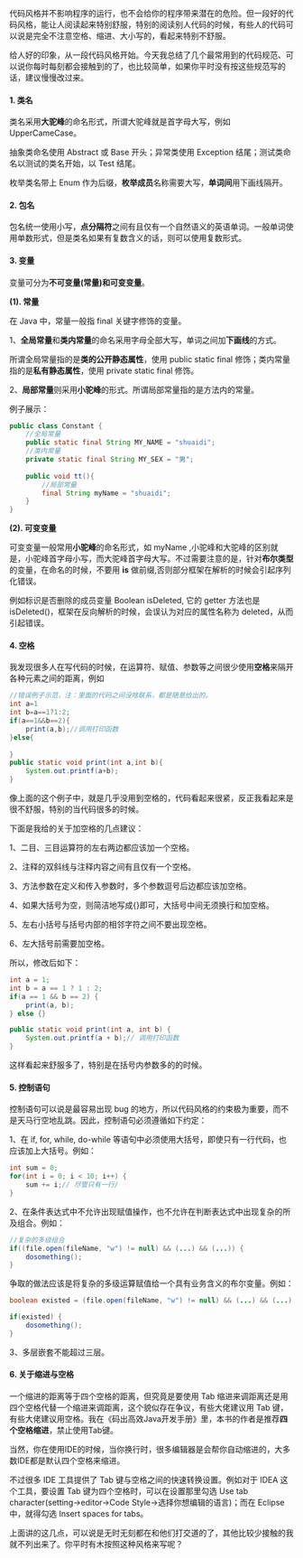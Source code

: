 

代码风格并不影响程序的运行，也不会给你的程序带来潜在的危险。但一段好的代码风格，能让人阅读起来特别舒服，特别的阅读别人代码的时候，有些人的代码可以说是完全不注意空格、缩进、大小写的，看起来特别不舒服。

给人好的印象，从一段代码风格开始。今天我总结了几个最常用到的代码规范、可以说你每时每刻都会接触到的了，也比较简单，如果你平时没有按这些规范写的话，建议慢慢改过来。

#### 1. 类名

类名采用**大驼峰**的命名形式，所谓大驼峰就是首字母大写，例如UpperCameCase。

抽象类命名使用 Abstract 或 Base 开头；异常类使用 Exception 结尾；测试类命名以测试的类名开始，以 Test 结尾。

枚举类名带上 Enum 作为后缀，**枚举成员**名称需要大写，**单词间**用下画线隔开。

#### 2. 包名

包名统一使用小写，**点分隔符**之间有且仅有一个自然语义的英语单词。一般单词使用单数形式，但是类名如果有复数含义的话，则可以使用复数形式。

#### 3. 变量

变量可分为**不可变量(常量)**和**可变变量**。

**(1). 常量**

在 Java 中，常量一般指 final 关键字修饰的变量。

1、**全局常量**和**类内常量**的命名采用字母全部大写，单词之间加**下画线**的方式。

所谓全局常量指的是**类的公开静态属性**，使用 public static final 修饰；类内常量指的是**私有静态属性**，使用 private static final 修饰。

2、**局部常量**则采用**小驼峰**的形式。所谓局部常量指的是方法内的常量。



例子展示：

```java
public class Constant {
    //全局常量
    public static final String MY_NAME = "shuaidi";
    //类内常量
    private static final String MY_SEX = "男";
    
    public void tt(){
        //局部常量
        final String myName = "shuaidi";
    }
}
```

**(2). 可变变量**

可变变量一般常用**小驼峰**的命名形式，如 myName ,小驼峰和大驼峰的区别就是，小驼峰首字母小写，而大驼峰首字母大写。不过需要注意的是，针对**布尔类型**的变量，在命名的时候，不要用 **is** 做前缀,否则部分框架在解析的时候会引起序列化错误。

例如标识是否删除的成员变量 Boolean isDeleted, 它的 getter 方法也是 isDeleted()，框架在反向解析的时候，会误认为对应的属性名称为 deleted，从而引起错误。

#### 4. 空格

我发现很多人在写代码的时候，在运算符、赋值、参数等之间很少使用**空格**来隔开各种元素之间的距离，例如

```java
//错误例子示范，注：里面的代码之间没啥联系，都是随意给出的。
int a=1
int b=a==1?1:2;
if(a==1&&b==2){
    print(a,b);//调用打印函数
}else{
    
}
public static void print(int a,int b){
    System.out.printf(a+b);
}
```

像上面的这个例子中，就是几乎没用到空格的，代码看起来很紧，反正我看起来是很不舒服，特别的当代码很多的时候。

下面是我给的关于加空格的几点建议：

1、二目、三目运算符的左右两边都应该加一个空格。

2、注释的双斜线与注释内容之间有且仅有一个空格。

3、方法参数在定义和传入参数时，多个参数逗号后边都应该加空格。

4、如果大括号为空，则简洁地写成{}即可，大括号中间无须换行和加空格。

5、左右小括号与括号内部的相邻字符之间不要出现空格。

6、左大括号前需要加空格。

所以，修改后如下：

```java
int a = 1;
int b = a == 1 ? 1 : 2;
if(a == 1 && b == 2) {
    print(a, b);
} else {}

public static void print(int a, int b) {
    System.out.printf(a + b);// 调用打印函数
}
```

这样看起来舒服多了，特别是在括号内参数多的的时候。

#### 5. 控制语句

控制语句可以说是最容易出现 bug 的地方，所以代码风格的约束极为重要，而不是天马行空地乱跳。因此，控制语句必须遵循如下约定：

1、在 if, for, while, do-while 等语句中必须使用大括号，即使只有一行代码，也应该加上大括号。例如：

```java
int sum = 0;
for(int i = 0; i < 10; i++) {
    sum += i;// 尽管只有一行/
}
```

2、在条件表达式中不允许出现赋值操作，也不允许在判断表达式中出现复杂的所及组合。例如：

```java
//复杂的多级组合
if((file.open(fileName, "w") != null) && (...) && (...)) {
    dosomething();
}
```

争取的做法应该是将复杂的多级运算赋值给一个具有业务含义的布尔变量。例如：

```java
boolean existed = (file.open(fileName, "w") != null) && (...) && (...);

if(existed) {
    dosomething();
}

```

3、多层嵌套不能超过三层。

#### 6. 关于缩进与空格

一个缩进的距离等于四个空格的距离，但究竟是要使用 Tab 缩进来调距离还是用四个空格代替一个缩进来调距离，这个貌似存在争议，有些大佬建议用 Tab 键，有些大佬建议用空格。我在《码出高效Java开发手册》里，本书的作者是推荐**四个空格缩进**，禁止使用Tab键。

当然，你在使用IDE的时候，当你换行时，很多编辑器是会帮你自动缩进的，大多数IDE都是默认四个空格来缩进。

不过很多 IDE 工具提供了 Tab 键与空格之间的快速转换设置。例如对于 IDEA 这个工具，要设置 Tab 键为四个空格时，可以在设置那里勾选 Use tab character(setting->editor->Code Style->选择你想编辑的语言)；而在 Eclipse 中，就得勾选 Insert spaces for tabs。

上面讲的这几点，可以说是无时无刻都在和他们打交道的了，其他比较少接触的我就不列出来了。你平时有木按照这种风格来写呢？

